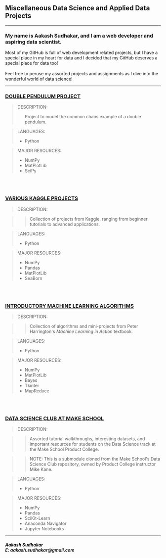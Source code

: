 ## Miscellaneous Data Science and Applied Data Projects

***
<strong><h3>My name is Aakash Sudhakar, and I am a web developer and aspiring data scientist.</h3></strong> 

<h7>Most of my GitHub is full of web development related projects, but I have a special place in my heart for data and I decided that my GitHub deserves a special place for data too!</h7><br><br>
<h7>Feel free to peruse my assorted projects and assignments as I dive into the wonderful world of data science!</h7>
***

### <strong>[DOUBLE PENDULUM PROJECT](https://github.com/AakashSudhakar/misc-data-projects/tree/master/double_pendulum_project)</strong>

> DESCRIPTION:<ul> Project to model the common chaos example of a double pendulum. </ul>

> LANGUAGES: 
> - Python

> MAJOR RESOURCES: 
> - NumPy
> - MatPlotLib
> - SciPy

<br></br>
### <strong>[VARIOUS KAGGLE PROJECTS](https://github.com/AakashSudhakar/misc-data-projects/tree/master/kaggle_projects)</strong>

> DESCRIPTION: 

>> Collection of projects from Kaggle, ranging from beginner tutorials to advanced applications.

> LANGUAGES: 
> - Python<br>

> MAJOR RESOURCES: 
> - NumPy
> - Pandas
> - MatPlotLib
> - SeaBorn

<br></br>
### <strong>[INTRODUCTORY MACHINE LEARNING ALGORITHMS](https://github.com/AakashSudhakar/misc-data-projects/tree/master/machine_learning_in_action)</strong>

> DESCRIPTION: 

>> Collection of algorithms and mini-projects from Peter Harrington's <i>Machine Learning in Action</i> textbook.

> LANGUAGES: 
> - Python<br>

> MAJOR RESOURCES: 
> - NumPy
> - MatPlotLib
> - Bayes
> - Tkinter
> - MapReduce

<br></br>
### <strong>[DATA SCIENCE CLUB AT MAKE SCHOOL](https://github.com/mike-kane/ms_data_science_club)</strong>

> DESCRIPTION:

>> Assorted tutorial walkthroughs, interesting datasets, and important resources for students on the Data Science track at the Make School Product College.

>> NOTE: This is a submodule cloned from the Make School's Data Science Club repository, owned by Product College instructor Mike Kane. 

> LANGUAGES: 
> - Python<br>

> MAJOR RESOURCES: 
> - NumPy
> - Pandas
> - SciKit-Learn
> - Anaconda Navigator
> - Jupyter Notebooks

***

<h5>Aakash Sudhakar<br>
E: aakash.sudhakar@gmail.com<br></h5>